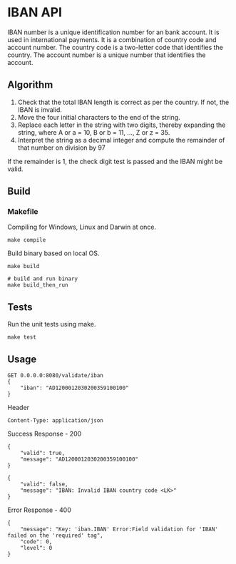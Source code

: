 # IBAN API

IBAN number is a unique identification number for an bank account. It is used in international payments.
It is a combination of country code and account number. The country code is a two-letter code that identifies the country.
The account number is a unique number that identifies the account.

## <b>Algorithm </b>
1. Check that the total IBAN length is correct as per the country. If not, the IBAN is invalid.
2. Move the four initial characters to the end of the string.
3. Replace each letter in the string with two digits, thereby expanding the string, where A or a = 10, B or b = 11, ..., Z or z = 35.
4. Interpret the string as a decimal integer and compute the remainder of that number on division by 97

If the remainder is 1, the check digit test is passed and the IBAN might be valid.

## <b>Build</b>

### <b>Makefile</b>
Compiling for Windows, Linux and Darwin at once.
```
make compile
```
Build binary based on local OS.

```
make build

# build and run binary
make build_then_run
```

## <b>Tests</b>

Run the unit tests using make.

```
make test
```

## <b>Usage</b>

```
GET 0.0.0.0:8080/validate/iban
{
    "iban": "AD1200012030200359100100"
}
```
Header
```
Content-Type: application/json
```

Success Response - 200
```
{
    "valid": true,
    "message": "AD1200012030200359100100"
}
```
```
{
    "valid": false,
    "message": "IBAN: Invalid IBAN country code <LK>"
}
```

Error Response - 400
```
{
    "message": "Key: 'iban.IBAN' Error:Field validation for 'IBAN' failed on the 'required' tag",
    "code": 0,
    "level": 0
}
```
